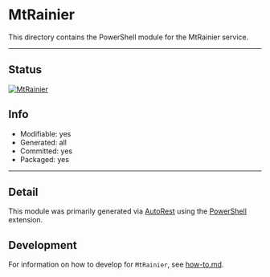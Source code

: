 <!-- region Generated -->
# MtRainier
This directory contains the PowerShell module for the MtRainier service.

---
## Status
[![MtRainier](https://img.shields.io/powershellgallery/v/MtRainier.svg?style=flat-square&label=MtRainier "MtRainier")](https://www.powershellgallery.com/packages/MtRainier/)

## Info
- Modifiable: yes
- Generated: all
- Committed: yes
- Packaged: yes

---
## Detail
This module was primarily generated via [AutoRest](https://github.com/Azure/autorest) using the [PowerShell](https://github.com/Azure/autorest.powershell) extension.

## Development
For information on how to develop for `MtRainier`, see [how-to.md](how-to.md).
<!-- endregion -->
